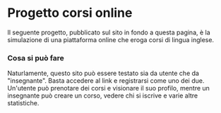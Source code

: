 # Progetto corsi online
Il seguente progetto, pubblicato sul sito in fondo a questa pagina, è la simulazione di una piattaforma online che eroga corsi di lingua inglese.

### Cosa si può fare
Naturlamente, questo sito può essere testato sia da utente che da "insegnante". Basta accedere al link e registrarsi come uno dei due. Un'utente può prenotare dei corsi e visionare
il suo profilo, mentre un insegnante può creare un corso, vedere chi si iscrive e varie altre statistiche.
